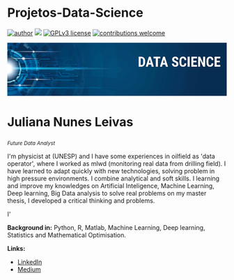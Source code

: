 # Projetos-Data-Science 


[![author](https://img.shields.io/badge/author-juleivas-red.svg)](https://www.linkedin.com/in/analista-trainee-engenharia-produção) [![](https://img.shields.io/badge/python-3.7+-blue.svg)](https://www.python.org/downloads/release/python-365/) [![GPLv3 license](https://img.shields.io/badge/License-GPLv3-blue.svg)](http://perso.crans.org/besson/LICENSE.html) [![contributions welcome](https://img.shields.io/badge/contributions-welcome-brightgreen.svg?style=flat)](https://github.com/carlosfab/data_science/issues)

   
   
<p align="center">
  <img src="banner.png" >
</p>



# Juliana Nunes Leivas 
<sub>*Future Data Analyst* </sub>

I'm physicist at (UNESP) and I have some experiences in oilfield as 'data operator', where I worked as mlwd (monitoring real data from drilling field). I have learned to adapt quickly with new technologies, solving problem in high pressure environments. I combine analytical and soft skills. I learning and improve my knowledges on Artificial Inteligence, Machine Learning, Deep learning, Big Data analysis to solve real problems on my master thesis, I developed a critical thinking and problems.

I'

**Background in:** Python, R, Matlab, Machine Learning, Deep learning, Statistics and Mathematical Optimisation.

**Links:**

* [LinkedIn](https://www.linkedin.com/in/analista-trainee-engenharia-produção)
* [Medium](https://www.medium.com)
